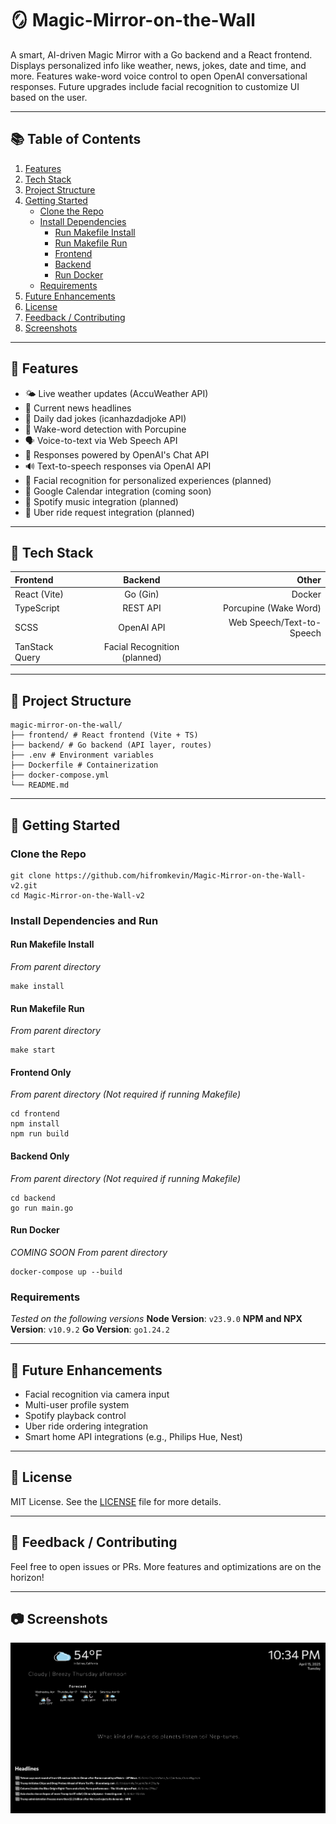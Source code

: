 # 🪞 Magic-Mirror-on-the-Wall

A smart, AI-driven Magic Mirror with a Go backend and a React frontend. Displays personalized info like weather, news, jokes, date and time, and more. Features wake-word voice control to open OpenAI conversational responses. Future upgrades include facial recognition to customize UI based on the user.

---

## 📚 Table of Contents

1. [Features](#features)
2. [Tech Stack](#tech-stack)
3. [Project Structure](#project-structure)
4. [Getting Started](#getting-started)
   - [Clone the Repo](#clone-the-repo)
   - [Install Dependencies](#install-dependencies)
     - [Run Makefile Install](#run-makefile-install)
     - [Run Makefile Run](#run-makefile-run)
     - [Frontend](#frontend-only)
     - [Backend](#backend-only)
     - [Run Docker](#run-docker)
   - [Requirements](#requirements)
5. [Future Enhancements](#future-enhancements)
6. [License](#license)
7. [Feedback / Contributing](#feedback--contributing)
8. [Screenshots](#screenshots)

---

## <a id="features"></a> 🚀 Features

- 🌤️ Live weather updates (AccuWeather API)
- 📰 Current news headlines
- 🤪 Daily dad jokes (icanhazdadjoke API)
- 🧠 Wake-word detection with Porcupine
- 🗣️ Voice-to-text via Web Speech API
- 🧞 Responses powered by OpenAI's Chat API
- 🔊 Text-to-speech responses via OpenAI API
- 🧍 Facial recognition for personalized experiences (planned)
- 📅 Google Calendar integration (coming soon)
- 🎵 Spotify music integration (planned)
- 🚗 Uber ride request integration (planned)

---

## <a id=""></a> 🧱 Tech Stack

| Frontend       |           Backend            |                     Other |
| :------------- | :--------------------------: | ------------------------: |
| React (Vite)   |           Go (Gin)           |                    Docker |
| TypeScript     |           REST API           |     Porcupine (Wake Word) |
| SCSS           |          OpenAI API          | Web Speech/Text-to-Speech |
| TanStack Query | Facial Recognition (planned) |

---

## <a id=""></a> 📁 Project Structure

```
magic-mirror-on-the-wall/
├── frontend/ # React frontend (Vite + TS)
├── backend/ # Go backend (API layer, routes)
├── .env # Environment variables
├── Dockerfile # Containerization
├── docker-compose.yml
└── README.md
```

---

## <a id="getting-started"></a> 🌱 Getting Started

### Clone the Repo

```
git clone https://github.com/hifromkevin/Magic-Mirror-on-the-Wall-v2.git
cd Magic-Mirror-on-the-Wall-v2
```

### Install Dependencies and Run

#### Run Makefile Install

_From parent directory_

```
make install
```

#### Run Makefile Run

_From parent directory_

```
make start
```

#### Frontend Only

_From parent directory_
_(Not required if running Makefile)_

```
cd frontend
npm install
npm run build
```

#### Backend Only

_From parent directory_
_(Not required if running Makefile)_

```
cd backend
go run main.go
```

#### Run Docker

_COMING SOON_
_From parent directory_

```
docker-compose up --build
```

### Requirements

_Tested on the following versions_
**Node Version**: `v23.9.0`
**NPM and NPX Version**: `v10.9.2`
**Go Version**: `go1.24.2`

---

## <a id="future-enhancements"></a> 🔮 Future Enhancements

- Facial recognition via camera input
- Multi-user profile system
- Spotify playback control
- Uber ride ordering integration
- Smart home API integrations (e.g., Philips Hue, Nest)

---

## <a id="license"></a> 📝 License

MIT License. See the [LICENSE](LICENSE) file for more details.

---

## <a id="feedback--contributing"></a> 💬 Feedback / Contributing

Feel free to open issues or PRs. More features and optimizations are on the horizon!

---

## <a id="screenshots"></a> 📷 Screenshots

![Magic Mirror on the Wall](mirror-ui-new.png?raw=true)
